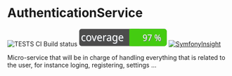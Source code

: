 # AuthenticationService
![TESTS CI Build status](https://github.com/4gate-btc/AuthenticationService/workflows/TESTS/badge.svg?branch=main)
![TESTS CI Coverage](coverage_badge.svg)
[![SymfonyInsight](https://insight.symfony.com/projects/7cfd93a3-4e8b-4c12-b09d-4d715807edfb/mini.svg)](https://insight.symfony.com/projects/7cfd93a3-4e8b-4c12-b09d-4d715807edfb)

Micro-service that will be in charge of handling everything that is related to the user, for instance loging, registering, settings ...

